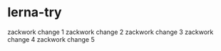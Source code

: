 # lerna-try

zackwork change 1
zackwork change 2
zackwork change 3
zackwork change 4
zackwork change 5

